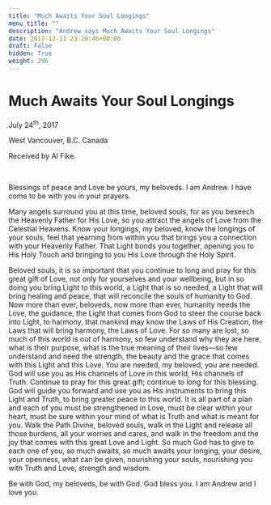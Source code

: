 ```yaml
---
title: "Much Awaits Your Soul Longings"
menu_title: ""
description: "Andrew says Much Awaits Your Soul Longings"
date: 2017-12-11 23:20:46+00:00
draft: False
hidden: True
weight: 296
---
```

# Much Awaits Your Soul Longings

July 24<sup>th</sup>, 2017

West Vancouver, B.C. Canada

Received by Al Fike.

 

Blessings of peace and Love be yours, my beloveds. I am Andrew. I have come to be with you in your prayers. 

Many angels surround you at this time, beloved souls, for as you beseech the Heavenly Father for His Love, so you attract the angels of Love from the Celestial Heavens. Know your longings, my beloved, know the longings of your souls, feel that yearning from within you that brings you a connection with your Heavenly Father. That Light bonds you together, opening you to His Holy Touch and bringing to you His Love through the Holy Spirit. 

Beloved souls, it is so important that you continue to long and pray for this great gift of Love, not only for yourselves and your wellbeing, but in so doing you bring Light to this world, a Light that is so needed, a Light that will bring healing and peace, that will reconcile the souls of humanity to God. Now more than ever, beloveds, now more than ever, humanity needs the Love, the guidance, the Light that comes from God to steer the course back into Light, to harmony, that mankind may know the Laws of His Creation, the Laws that will bring harmony, the Laws of Love. For so many are lost, so much of this world is out of harmony, so few understand why they are here, what is their purpose, what is the true meaning of their lives—so few understand and need the strength, the beauty and the grace that comes with this Light and this Love. You are needed, my beloved, you are needed. God will use you as His channels of Love in this world, His channels of Truth. Continue to pray for this great gift; continue to long for this blessing. God will guide you forward and use you as His instruments to bring this Light and Truth, to bring greater peace to this world. It is all part of a plan and each of you must be strengthened in Love, must be clear within your heart, must be sure within your mind of what is Truth and what is meant for you. Walk the Path Divine, beloved souls, walk in the Light and release all those burdens, all your worries and cares, and walk in the freedom and the joy that comes with this great Love and Light. So much God has to give to each one of you, so much awaits, so much awaits your longing, your desire, your openness, what can be given, nourishing your souls, nourishing you with Truth and Love, strength and wisdom. 

Be with God, my beloveds, be with God. God bless you. I am Andrew and I love you.

